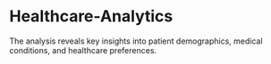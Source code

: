 # Healthcare-Analytics
The analysis reveals key insights into patient demographics, medical conditions, and healthcare preferences.
